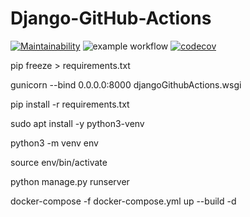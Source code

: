 # Django-GitHub-Actions
[![Maintainability](https://api.codeclimate.com/v1/badges/082afdb7c760e31af821/maintainability)](https://codeclimate.com/github/DimaSerbenyuk/Django-GitHub-Actions/maintainability) ![example workflow](https://github.com/DimaSerbenyuk/Django-GitHub-Actions/actions/workflows/django.yml/badge.svg) [![codecov](https://codecov.io/gh/DimaSerbenyuk/Django-GitHub-Actions/branch/main/graph/badge.svg?token=A6EX0QJX7D)](https://codecov.io/gh/DimaSerbenyuk/Django-GitHub-Actions)

pip freeze > requirements.txt

gunicorn --bind 0.0.0.0:8000 djangoGithubActions.wsgi


pip install -r requirements.txt


sudo apt install -y python3-venv

python3 -m venv env

source env/bin/activate

python manage.py runserver

docker-compose -f docker-compose.yml up --build -d